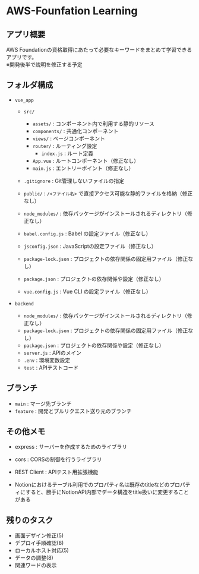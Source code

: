 # AWS-Founfation Learning

## アプリ概要

AWS Foundationの資格取得にあたって必要なキーワードをまとめて学習できるアプリです。  
※開発後半で説明を修正する予定

## フォルダ構成

- `vue_app`
  - `src/`
    - `assets/` : コンポーネント内で利用する静的リソース  
    - `components/` : 共通化コンポーネント  
    - `views/` : ページコンポーネント  
    - `router/` : ルーティング設定  
      - `index.js` : ルート定義  
    - `App.vue` : ルートコンポーネント（修正なし）  
    - `main.js` : エントリーポイント（修正なし）  

  - `.gitignore` : Git管理しないファイルの指定  
  - `public/` : `/<ファイル名>` で直接アクセス可能な静的ファイルを格納（修正なし）  
  - `node_modules/` : 依存パッケージがインストールされるディレクトリ（修正なし）  
  - `babel.config.js` : Babel の設定ファイル（修正なし）  
  - `jsconfig.json` : JavaScriptの設定ファイル（修正なし） 
  - `package-lock.json` : プロジェクトの依存関係の固定用ファイル（修正なし）  
  - `package.json` : プロジェクトの依存関係や設定（修正なし）  
  - `vue.config.js` : Vue CLI の設定ファイル（修正なし）

- `backend`
  - `node_modules/` : 依存パッケージがインストールされるディレクトリ（修正なし） 
  - `package-lock.json` : プロジェクトの依存関係の固定用ファイル（修正なし）  
  - `package.json` : プロジェクトの依存関係や設定（修正なし） 
  - `server.js` : APIのメイン
  - `.env` : 環境変数設定
  - `test` : APIテストコード

## ブランチ

- `main` : マージ先ブランチ  
- `feature` : 開発とプルリクエスト送り元のブランチ

## その他メモ

- express : サーバーを作成するためのライブラリ  
- cors : CORSの制御を行うライブラリ  
- REST Client : APIテスト用拡張機能

- Notionにおけるテーブル利用でのプロパティ名は既存のtitleなどのプロパティにすると、勝手にNotionAPI内部でデータ構造をtitle扱いに変更することがある

## 残りのタスク

- 画面デザイン修正(5)  
- デプロイ手順確認(8)  
 - ローカルホスト対応(5)
- データの調整(8)
- 関連ワードの表示